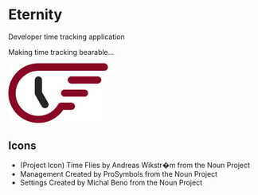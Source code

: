 # Eternity
Developer time tracking application

Making time tracking bearable...

<img src="https://raw.githubusercontent.com/anth12/eternity/master/Resources/eterinty icon.png" alt="Eternity Logo" width="200px"/>

## Icons
- (Project Icon) Time Flies by Andreas Wikstr�m from the Noun Project
- Management Created by ProSymbols from the Noun Project
- Settings Created by Michal Beno from the Noun Project